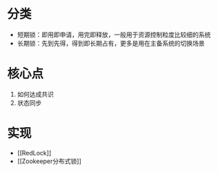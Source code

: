 # 分类

- 短期锁：即用即申请，用完即释放，一般用于资源控制粒度比较细的系统
- 长期锁：先到先得，得到即长期占有，更多是用在主备系统的切换场景

# 核心点

1. 如何达成共识
2. 状态同步

# 实现

- [[RedLock]]
- [[Zookeeper分布式锁]]

